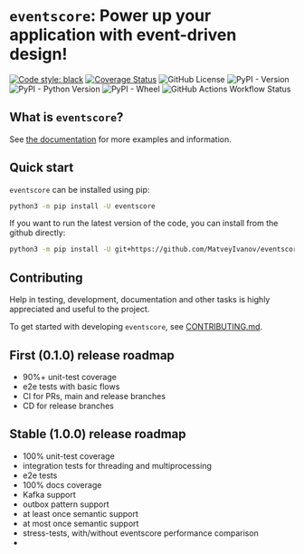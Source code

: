 `eventscore`: Power up your application with event-driven design!
=======================================

[![Code style: black](https://img.shields.io/badge/code%20style-black-000000.svg)](https://github.com/psf/black)
[![Coverage Status](https://coveralls.io/repos/github/MatveyIvanov/eventscore/badge.svg?branch=main)](https://coveralls.io/github/MatveyIvanov/eventscore?branch=main)
![GitHub License](https://img.shields.io/github/license/MatveyIvanov/eventscore)
![PyPI - Version](https://img.shields.io/pypi/v/eventscore)
![PyPI - Python Version](https://img.shields.io/pypi/pyversions/eventscore)
![PyPI - Wheel](https://img.shields.io/pypi/wheel/eventscore)
![GitHub Actions Workflow Status](https://img.shields.io/github/actions/workflow/status/MatveyIvanov/eventscore/test-ci.yml?branch=main)

What is `eventscore`?
-------------

See [the documentation](https://eventscore.readthedocs.io/en/latest/) for
more examples and information.

Quick start
-----------

`eventscore` can be installed using pip:

```bash
python3 -m pip install -U eventscore
```

If you want to run the latest version of the code, you can install from the
github directly:

```bash
python3 -m pip install -U git+https://github.com/MatveyIvanov/eventscore.git
```

Contributing
------------

Help in testing, development, documentation and other tasks is
highly appreciated and useful to the project.

To get started with developing `eventscore`, see [CONTRIBUTING.md](CONTRIBUTING.md).

First (0.1.0) release roadmap
-----------------------------
* 90%+ unit-test coverage
* e2e tests with basic flows
* CI for PRs, main and release branches
* CD for release branches

Stable (1.0.0) release roadmap
------------------------------

* 100% unit-test coverage
* integration tests for threading and multiprocessing
* e2e tests
* 100% docs coverage
* Kafka support
* outbox pattern support
* at least once semantic support
* at most once semantic support
* stress-tests, with/without eventscore performance comparison
* 
